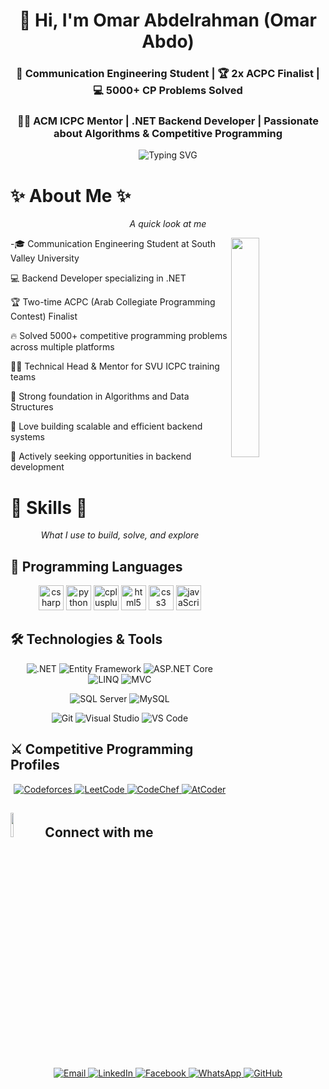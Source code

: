 <h1 align="center">👋 Hi, I'm Omar Abdelrahman (Omar Abdo)</h1>

<h3 align="center">📡 Communication Engineering Student | 🏆 2x ACPC Finalist | 💻 5000+ CP Problems Solved</h3> <h3 align="center">👨‍🏫 ACM ICPC Mentor | .NET Backend Developer | Passionate about Algorithms & Competitive Programming</h3><p align="center"> <img src="https://readme-typing-svg.demolab.com?font=Fira+Code&pause=1000&color=22F90D&center=true&vCenter=true&width=435&lines=Hello+World!;Backend+Developer;Competitive+Programmer;Problem+Solver;Tech+Enthusiast" alt="Typing SVG" /> </p>


# ✨ <strong>About Me</strong> ✨

<p align="center"><em>A quick look at me</em></p>

<img align="right" src="https://github.com/7oSkaaa/7oSkaaa/blob/main/Images/Right_Side.gif?raw=true" width=30%>

-🎓 Communication Engineering Student at South Valley University

💻 Backend Developer specializing in .NET

🏆 Two-time ACPC (Arab Collegiate Programming Contest) Finalist

🔥 Solved 5000+ competitive programming problems across multiple platforms

👨‍🏫 Technical Head & Mentor for SVU ICPC training teams

🧠 Strong foundation in Algorithms and Data Structures

🚀 Love building scalable and efficient backend systems

💼 Actively seeking opportunities in backend development

# 🚀 <strong>Skills</strong> 🚀

<p align="center"><em>What I use to build, solve, and explore</em></p>

## 🧾 Programming Languages

<p align="center">
 
  <p align="center"> <!-- C# --> <img src="https://cdn.jsdelivr.net/gh/devicons/devicon/icons/csharp/csharp-original.svg" alt="csharp" width="40" height="40"/> <!-- Python --> <img src="https://cdn.jsdelivr.net/gh/devicons/devicon/icons/python/python-original.svg" alt="python" width="40" height="40"/> <!-- C++ --> <img src="https://cdn.jsdelivr.net/gh/devicons/devicon/icons/cplusplus/cplusplus-original.svg" alt="cplusplus" width="40" height="40"/> <!-- HTML5 --> <img src="https://cdn.jsdelivr.net/gh/devicons/devicon/icons/html5/html5-original-wordmark.svg" alt="html5" width="40" height="40"/> <!-- CSS3 --> <img src="https://cdn.jsdelivr.net/gh/devicons/devicon/icons/css3/css3-original-wordmark.svg" alt="css3" width="40" height="40"/> <!-- JavaScript --> <img src="https://cdn.jsdelivr.net/gh/devicons/devicon/icons/javascript/javascript-original.svg" alt="javaScript" width="40" height="40"/> 
</p>

## 🛠️ Technologies & Tools

<p align="center"> <img src="https://img.shields.io/badge/.NET-5C2D91?style=for-the-badge&logo=.net&logoColor=white" alt=".NET"/> <img src="https://img.shields.io/badge/Entity%20Framework-FFFFFF?style=for-the-badge&logo=entity-framework&logoColor=red" alt="Entity Framework"/> <img src="https://img.shields.io/badge/ASP.NET%20Core-512BD4?style=for-the-badge&logo=dotnet&logoColor=white" alt="ASP.NET Core"/> <img src="https://img.shields.io/badge/LINQ-FF6C37?style=for-the-badge&logo=linq&logoColor=white" alt="LINQ"/> <img src="https://img.shields.io/badge/MVC-880000?style=for-the-badge&logo=dotnet&logoColor=white" alt="MVC"/> </p>
  

<p align="center"> <img src="https://img.shields.io/badge/SQL%20Server-CC2927?style=for-the-badge&logo=microsoft-sql-server&logoColor=white" alt="SQL Server"/> <img src="https://img.shields.io/badge/MySQL-4479A1?style=for-the-badge&logo=mysql&logoColor=white" alt="MySQL"/>


<p align="center"> <img src="https://img.shields.io/badge/Git-F05032?style=for-the-badge&logo=git&logoColor=white" alt="Git"/> <img src="https://img.shields.io/badge/Visual%20Studio-5C2D91?style=for-the-badge&logo=visual-studio&logoColor=white"
 alt="Visual Studio"/> <img src="https://img.shields.io/badge/VS%20Code-007ACC?style=for-the-badge&logo=visual-studio-code&logoColor=white" alt="VS Code"/> </p>


</p>

## ⚔️ Competitive Programming Profiles
   
   <p align="center"> <a href="https://codeforces.com/profile/_OmarAbdo" target="_blank"> <img src="https://img.shields.io/badge/Codeforces-445f9d?style=for-the-badge&logo=codeforces&logoColor=white" alt="Codeforces"/> </a> <a href="https://leetcode.com/u/omargamer10a/" target="_blank"> <img src="https://img.shields.io/badge/LeetCode-000000?style=for-the-badge&logo=LeetCode&logoColor=#d16c06" alt="LeetCode"/> </a> <a href="YOUR_CODECHEF_LINK" target="_blank"> <img src="https://img.shields.io/badge/CodeChef-5B4638?style=for-the-badge&logo=codechef&logoColor=white" alt="CodeChef"/> </a> <a href="YOUR_ATCODER_LINK" target="_blank"> <img src="https://img.shields.io/badge/AtCoder-000000?style=for-the-badge&logo=atcoder&logoColor=white" alt="AtCoder"/> </a> </p>
   

</p>

## <img src="https://github.com/7oSkaaa/7oSkaaa/blob/main/Images/Connect-with-me.gif?raw=true" width="10%"> Connect with me
  
  <p align="center"> <a href="mailto:omarradwan10a@gmail.com"> <img src="https://img.shields.io/badge/Gmail-D14836?style=for-the-badge&logo=gmail&logoColor=white" alt="Email"/> </a> <a href="https://www.linkedin.com/in/omar-abdlrahman-22893b227"> <img src="https://img.shields.io/badge/LinkedIn-0077B5?style=for-the-badge&logo=linkedin&logoColor=white" alt="LinkedIn"/> </a> <a href="https://www.facebook.com/share/1G3Mo9edSm/"> <img src="https://img.shields.io/badge/Facebook-1877F2?style=for-the-badge&logo=facebook&logoColor=white" alt="Facebook"/> </a> <a href="https://wa.me/01013885411"> <img src="https://img.shields.io/badge/WhatsApp-25D366?style=for-the-badge&logo=whatsapp&logoColor=white" alt="WhatsApp"/> </a> <a href="https://github.com/Omar-Abdo1"> <img src="https://img.shields.io/badge/GitHub-100000?style=for-the-badge&logo=github&logoColor=white" alt="GitHub"/> </a> </p>
</p>
